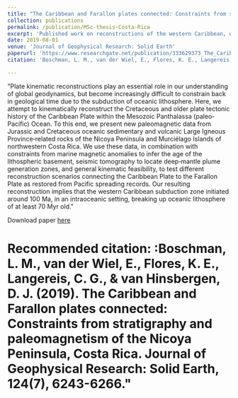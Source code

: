 ```yaml
---
title: "The Caribbean and Farallon plates connected: Constraints from stratigraphy and paleomagnetism of the Nicoya Peninsula, Costa Rica"
collection: publications
permalink: /publication/MSc-thesis-Costa-Rica
excerpt: 'Published work on reconstructions of the western Caribbean, with constrains from paleomagnetism.'
date: 2019-08-01
venue: 'Journal of Geophysical Research: Solid Earth'
paperurl: 'https://www.researchgate.net/publication/333629373_The_Caribbean_and_Farallon_Plates_Connected_Constraints_from_Stratigraphy_and_Paleomagnetism_of_the_Nicoya_Peninsula_Costa_Rica'
citation: 'Boschman, L. M., van der Wiel, E., Flores, K. E., Langereis, C. G., & van Hinsbergen, D. J. (2019). The Caribbean and Farallon plates connected: Constraints from stratigraphy and paleomagnetism of the Nicoya Peninsula, Costa Rica. Journal of Geophysical Research: Solid Earth, 124(7), 6243-6266.'

---
```

"Plate kinematic reconstructions play an essential role in our understanding of global geodynamics, but become increasingly difficult to constrain back in geological time due to the subduction of oceanic lithosphere. Here, we attempt to kinematically reconstruct the Cretaceous and older plate tectonic history of the Caribbean Plate within the Mesozoic Panthalassa (paleo‐Pacific) Ocean. To this end, we present new paleomagnetic data from Jurassic and Cretaceous oceanic sedimentary and volcanic Large Igneous Province‐related rocks of the Nicoya Peninsula and Murciélago Islands of northwestern Costa Rica. We use these data, in combination with constraints from marine magnetic anomalies to infer the age of the lithospheric basement, seismic tomography to locate deep‐mantle plume generation zones, and general kinematic feasibility, to test different reconstruction scenarios connecting the Caribbean Plate to the Farallon Plate as restored from Pacific spreading records. Our resulting reconstruction implies that the western Caribbean subduction zone initiated around 100 Ma, in an intraoceanic setting, breaking up oceanic lithosphere of at least 70 Myr old."

Download paper [here](https://www.researchgate.net/publication/333629373_The_Caribbean_and_Farallon_Plates_Connected_Constraints_from_Stratigraphy_and_Paleomagnetism_of_the_Nicoya_Peninsula_Costa_Rica)

# Recommended citation: :Boschman, L. M., van der Wiel, E., Flores, K. E., Langereis, C. G., & van Hinsbergen, D. J. (2019). The Caribbean and Farallon plates connected: Constraints from stratigraphy and paleomagnetism of the Nicoya Peninsula, Costa Rica. Journal of Geophysical Research: Solid Earth, 124(7), 6243-6266."